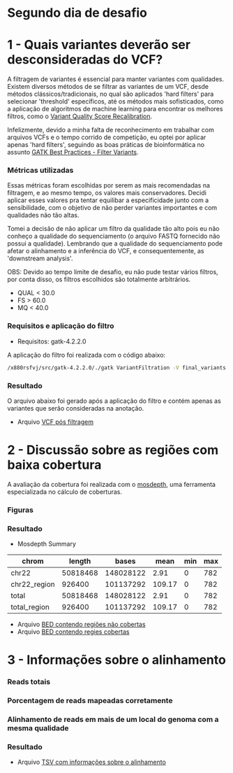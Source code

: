 # Segundo dia de desafio

# 1 - Quais variantes deverão ser desconsideradas do VCF?

A filtragem de variantes é essencial para manter variantes com qualidades. Existem diversos métodos de se filtrar as variantes de um VCF, desde métodos clássicos/tradicionais, no qual são aplicados 'hard filters' para selecionar 'threshold' específicos, até os métodos mais sofisticados, como a aplicação de algoritmos de machine learning para encontrar os melhores filtros, como o [Variant Quality Score Recalibration](https://gatk.broadinstitute.org/hc/en-us/articles/360035531612-Variant-Quality-Score-Recalibration-VQSR-). 

Infelizmente, devido a minha falta de reconhecimento em trabalhar com arquivos VCFs e o tempo corrido de competição, eu optei por aplicar apenas 'hard filters', seguindo as boas práticas de bioinformática no assunto [GATK Best Practices - Filter Variants](https://gatk.broadinstitute.org/hc/en-us/articles/360035531112--How-to-Filter-variants-either-with-VQSR-or-by-hard-filtering).

### Métricas utilizadas

Essas métricas foram escolhidas por serem as mais recomendadas na filtragem, e ao mesmo tempo, os valores mais conservadores. Decidi aplicar esses valores pra tentar equilibar a especificidade junto com a sensibilidade, com o objetivo de não perder variantes importantes e com qualidades não tão altas. 

Tomei a decisão de não aplicar um filtro da qualidade tão alto pois eu não conheço a qualidade do sequenciamento (o arquivo FASTQ fornecido não possui a qualidade). Lembrando que a qualidade do sequenciamento pode afetar o alinhamento e a inferência do VCF, e consequentemente, as 'downstream analysis'.

OBS: Devido ao tempo limite de desafio, eu não pude testar vários filtros, por conta disso, os filtros escolhidos são totalmente arbitrários.

* QUAL < 30.0
* FS > 60.0
* MQ < 40.0

### Requisitos e aplicação do filtro

* Requisitos: gatk-4.2.2.0

A aplicação do filtro foi realizada com o código abaixo:

```bash
/x880rsfvj/src/gatk-4.2.2.0/./gatk VariantFiltration -V final_variants.vcf -filter "QUAL < 30.0" --filter-name "QUAL30" -filter "FS > 60.0" --filter-name "FS60" -filter "MQ < 40.0" --filter-name "MQ40" -O filtered_final_variants.vcf 
```

### Resultado

O arquivo abaixo foi gerado após a aplicação do filtro e contém apenas as variantes que serão consideradas na anotação.

- Arquivo [VCF pós filtragem](https://github.com/felipevzps/x880rsfvj/blob/main/dia_2/filtered_final_variants.vcf.gz)

# 2 - Discussão sobre as regiões com baixa cobertura

A avaliação da cobertura foi realizada com o [mosdepth](https://github.com/brentp/mosdepth), uma ferramenta especializada no cálculo de coberturas.

### Figuras

### Resultado

* Mosdepth Summary

|chrom |	length |	bases |	mean |	min |	max |
| ---- | ---- | ---- | ---- | ---- | ---- |
|chr22 |	50818468	 | 148028122 |	2.91 |	0 |	782 |
|chr22_region |	926400	 | 101137292 |	109.17 |	0 |	782 |
|total | 	50818468 |	148028122 |	2.91 |	0 |	782 |
|total_region |	926400 |	101137292 |	109.17 |	0	 | 782 |


- Arquivo [BED contendo regiões não cobertas]()
- Arquivo [BED contendo regies cobertas]()

# 3 - Informações sobre o alinhamento

### Reads totais

### Porcentagem de reads mapeadas corretamente

### Alinhamento de reads em mais de um local do genoma com a mesma qualidade

### Resultado

- Arquivo [TSV com informações sobre o alinhamento]() 
